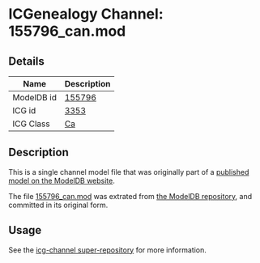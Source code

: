 # ICGenealogy Channel: 155796\_can.mod

## Details

Name | Description
---- | -----------
ModelDB id | [155796](http://senselab.med.yale.edu/ModelDB/ShowModel.cshtml?model=155796)
ICG id | [3353](http://icg.neurotheory.ox.ac.uk/channels/3/3353)
ICG Class | [Ca](http://icg.neurotheory.ox.ac.uk/channels/3)

## Description

This is a single channel model file that was originally part of a [published model on the ModelDB website](http://senselab.med.yale.edu/mModelDB/ShowModel.cshtml?model=155796).

The file [155796\_can.mod](155796_can.mod) was extrated from [the ModelDB repository](http://senselab.med.yale.edu/ModelDB/ShowModel.cshtml?model=155796), and committed in its original form.

## Usage

See the [icg-channel super-repository](https://github.com/icgenealogy/icg-channels) for more information.